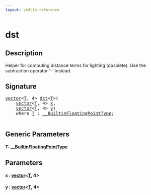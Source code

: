 ```yaml
---
layout: stdlib-reference
---
```


# dst

## Description

Helper for computing distance terms for lighting (obsolete).
Use the subtraction operator '-' instead.




## Signature 

<pre>
<a href="index.html" class="code_type">vector</a>&lt;<a href="dst.html#typeparam-T" class="code_type">T</a>, 4&gt; <a href="dst.html">dst</a>&lt;<a href="dst.html#typeparam-T" class="code_type">T</a>&gt;(
    <a href="index.html" class="code_type">vector</a>&lt;<a href="dst.html#typeparam-T" class="code_type">T</a>, 4&gt; <a href="dst.html#decl-x" class="code_param">x</a>,
    <a href="index.html" class="code_type">vector</a>&lt;<a href="dst.html#typeparam-T" class="code_type">T</a>, 4&gt; <a href="dst.html#decl-y" class="code_param">y</a>)
    <span class='code_keyword'>where</span> <a href="dst.html#typeparam-T" class="code_type">T</a> : <a href="index.html" class="code_type">__BuiltinFloatingPointType</a>;

</pre>

## Generic Parameters

####  <a id="typeparam-T"></a>T: [\_\_BuiltinFloatingPointType](../interfaces/0_builtinfloatingpointtype-029hm/index)

## Parameters

####  <a id="decl-x"></a>x  : [vector](../types/vector/index)\<[T](../types/vector/index#typeparam-T), 4\>
####  <a id="decl-y"></a>y  : [vector](../types/vector/index)\<[T](../types/vector/index#typeparam-T), 4\>

